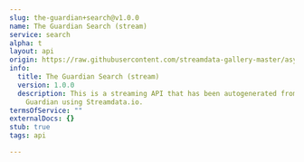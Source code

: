 ```yaml
---
slug: the-guardian+search@v1.0.0
name: The Guardian Search (stream)
service: search
alpha: t
layout: api
origin: https://raw.githubusercontent.com/streamdata-gallery-master/asyncapi/master/_listings/the-guardian/the-guardian-search-stream-async.md
info:
  title: The Guardian Search (stream)
  version: 1.0.0
  description: This is a streaming API that has been autogenerated from the The
    Guardian using Streamdata.io.
termsOfService: ""
externalDocs: {}
stub: true
tags: api

---
```

